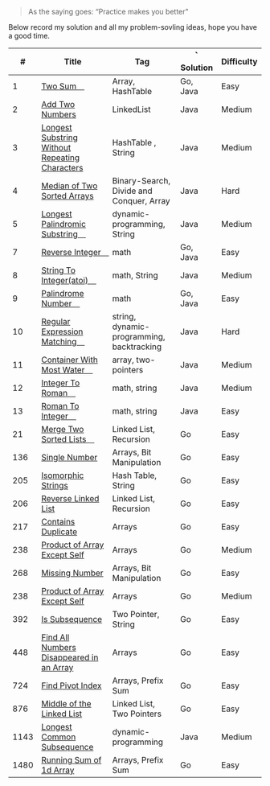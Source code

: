 > As the saying goes: “Practice makes you better"

Below record my solution and all my problem-sovling ideas, hope you have a good time.

| #    | Title                                                                                                                                                                                                                        | Tag                                       | ｀ Solution | Difficulty |
| ---- | ---------------------------------------------------------------------------------------------------------------------------------------------------------------------------------------------------------------------------- | ----------------------------------------- | ----------- | ---------- |
| 1    | [Two Sum　](1/two_sum.md)                                                                                                                                                                                                    | Array, HashTable                          | Go, Java    | Easy       |
| 2    | [Add Two Numbers ](https://github.com/ReGYChang/LeetCode/blob/master/%5B2%5DAdd%20Two%20Numbers/AddTwoNumbers.md)                                                                                                            | LinkedList                                | Java        | Medium     |
| 3    | [Longest Substring Without Repeating Characters ](https://github.com/ReGYChang/LeetCode/blob/master/%5B3%5DLongest%C2%A0Substring%C2%A0Without%C2%A0Repeating%C2%A0Characters/LongestSubstringWithoutRepeatingCharacters.md) | HashTable , String                        | Java        | Medium     |
| 4    | [Median of Two Sorted Arrays ](https://github.com/ReGYChang/LeetCode/blob/master/%5B4%5DMedian%20of%20Two%20Sorted%20Array/MedianofTwoSortedArray.md)                                                                        | Binary-Search, Divide and Conquer, Array  | Java        | Hard       |
| 5    | [Longest Palindromic Substring　](https://github.com/ReGYChang/LeetCode/blob/master/%5B5%5DLongest%20Palindromic%20SubString/LongestPalindromicSubString.md)                                                                 | dynamic-programming, String               | Java        | Medium     |
| 7    | [Reverse Integer　](7/reverse_interger.go)                                                                                                                                                                                   | math                                      | Go, Java    | Easy       |
| 8    | [String To Integer(atoi)　](https://github.com/ReGYChang/LeetCode/blob/master/%5B8%5DString%20To%20Integer%20(atoi)/StringToInteger-atoi.md)                                                                                 | math, String                              | Java        | Medium     |
| 9    | [Palindrome Number　](9/palindrome_number.md)                                                                                                                                                                                | math                                      | Go, Java    | Easy       |
| 10   | [Regular Expression Matching　](./[10]Regular%20Expression%20Matching/RegularExpressionMatching.md)                                                                                                                          | string, dynamic-programming, backtracking | Java        | Hard       |
| 11   | [Container With Most Water　](./[11]Container%20With%20Most%20Water/CotainerWithMostWater.md)                                                                                                                                | array, two-pointers                       | Java        | Medium     |
| 12   | [Integer To Roman　](./[12]Integer%20To%20Roman/integerToRoman.md)                                                                                                                                                           | math, string                              | Java        | Medium     |
| 13   | [Roman To Integer　](./[13]Roman%20To%20Integer/RomanToInteger.md)                                                                                                                                                           | math, string                              | Java        | Easy       |
| 21   | [Merge Two Sorted Lists　](./21/merge_two_sorted_lists.go)                                                                                                                                                                   | Linked List, Recursion                    | Go          | Easy       |
| 136  | [Single Number](136/single_number.go)                                                                                                                                                                                        | Arrays, Bit Manipulation                  | Go          | Easy       |
| 205  | [Isomorphic Strings](205/isomorphic_strings.go)                                                                                                                                                                              | Hash Table, String                        | Go          | Easy       |
| 206  | [Reverse Linked List](206/reverse_linked_list.go)                                                                                                                                                                            | Linked List, Recursion                    | Go          | Easy       |
| 217  | [Contains Duplicate](217/contains_duplicate.go)                                                                                                                                                                              | Arrays                                    | Go          | Easy       |
| 238  | [Product of Array Except Self](238/product_of_array_except_self.go)                                                                                                                                                          | Arrays                                    | Go          | Medium     |
| 268  | [Missing Number](268/missing_number.go)                                                                                                                                                                                      | Arrays, Bit Manipulation                  | Go          | Easy       |
| 238  | [Product of Array Except Self](238/product_of_array_except_self.go)                                                                                                                                                          | Arrays                                    | Go          | Medium     |
| 392  | [Is Subsequence](392/is_subsequence.go)                                                                                                                                                                                      | Two Pointer, String                       | Go          | Easy       |
| 448  | [Find All Numbers Disappeared in an Array](448/find_all_numbers_disappeared.go)                                                                                                                                              | Arrays                                    | Go          | Easy       |
| 724  | [Find Pivot Index](724/find_pivot_index.go)                                                                                                                                                                                  | Arrays, Prefix Sum                        | Go          | Easy       |
| 876  | [Middle of the Linked List](876/middle_of_the_linked_list.go)                                                                                                                                                                | Linked List, Two Pointers                 | Go          | Easy       |
| 1143 | [Longest Common Subsequence](https://github.com/ReGYChang/LeetCode/blob/master/%5B1143%5DLongest%20Common%20Subsequence/LongestCommonSubsequence.md)                                                                         | dynamic-programming                       | Java        | Medium     |
| 1480 | [Running Sum of 1d Array](1480/running_sum_of_1d_array.go)                                                                                                                                                                   | Arrays, Prefix Sum                        | Go          | Easy       |